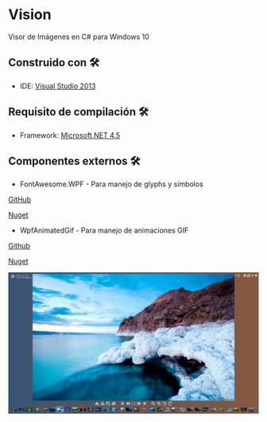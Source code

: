# Vision
Visor de Imágenes en C# para Windows 10

## Construido con 🛠️

* IDE: [Visual Studio 2013](https://visualstudio.microsoft.com/es/)

## Requisito de compilación 🛠️

* Framework: [Microsoft.NET 4.5](https://www.microsoft.com/es-cl/download/details.aspx?id=30653)

## Componentes externos 🛠️

* FontAwesome.WPF - Para manejo de glyphs y símbolos

[GitHub](https://github.com/charri/Font-Awesome-WPF)

[Nuget](https://www.nuget.org/packages/FontAwesome.WPF/)

* WpfAnimatedGif - Para manejo de animaciones GIF

[Github](https://github.com/XamlAnimatedGif/WpfAnimatedGif)

[Nuget](https://www.nuget.org/packages/WpfAnimatedGif)

![Vision MainWindow](https://raw.githubusercontent.com/LeodevCL/Vision/master/Vision/example01.png)




